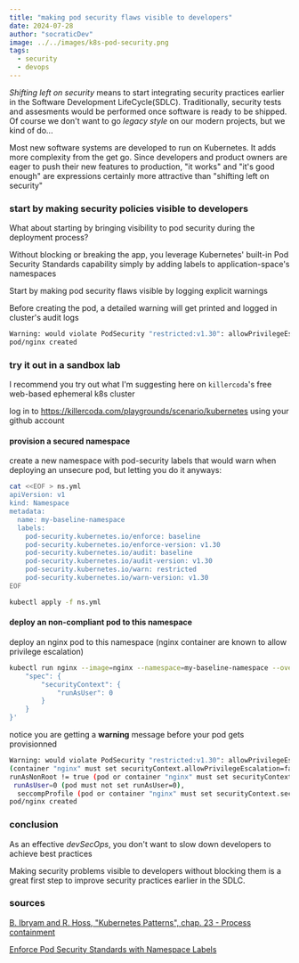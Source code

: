 ```yaml
---
title: "making pod security flaws visible to developers"
date: 2024-07-28
author: "socraticDev"
image: ../../images/k8s-pod-security.png
tags:
  - security
  - devops
---
```


_Shifting left on security_ means to start integrating security practices
earlier in the Software Development LifeCycle(SDLC). Traditionally, security tests
and assesments would be performed once software is ready to be shipped. Of
course we don't want to go _legacy style_ on our modern projects, but we kind
of do...

Most new software systems are developed to run on Kubernetes. It adds more
complexity from the get go. Since developers and product owners are eager to push their new features to
production, "it works" and "it's good enough" are expressions certainly more
attractive than "shifting left on security"

### start by making security policies visible to developers

What about starting by bringing visibility to pod security during the
deployment process?

Without blocking or breaking the app, you leverage Kubernetes' built-in Pod
Security Standards capability simply by adding labels to application-space's
namespaces

Start by making pod security flaws visible by logging explicit warnings

Before creating the pod, a detailed warning will get printed and logged in
cluster's audit logs

```bash
Warning: would violate PodSecurity "restricted:v1.30": allowPrivilegeEscalation != false (container "nginx" must set securityContext.allowPrivilegeEscalation=false), unrestricted capabilities (container "nginx" must set securityContext.capabilities.drop=["ALL"]), runAsNonRoot != true (pod or container "nginx" must set securityContext.runAsNonRoot=true), runAsUser=0 (pod must not set runAsUser=0), seccompProfile (pod or container "nginx" must set securityContext.seccompProfile.type to "RuntimeDefault" or "Localhost")
pod/nginx created
```

### try it out in a sandbox lab

I recommend you try out what I'm suggesting here on `killercoda`'s free web-based ephemeral k8s cluster

log in to https://killercoda.com/playgrounds/scenario/kubernetes using your
github account

#### provision a secured namespace

create a new namespace with pod-security labels that would warn when deploying
an unsecure pod, but letting you do it anyways:

```bash
cat <<EOF > ns.yml
apiVersion: v1
kind: Namespace
metadata:
  name: my-baseline-namespace
  labels:
    pod-security.kubernetes.io/enforce: baseline
    pod-security.kubernetes.io/enforce-version: v1.30
    pod-security.kubernetes.io/audit: baseline
    pod-security.kubernetes.io/audit-version: v1.30
    pod-security.kubernetes.io/warn: restricted
    pod-security.kubernetes.io/warn-version: v1.30
EOF
```

```bash
kubectl apply -f ns.yml
```

#### deploy an non-compliant pod to this namespace

deploy an nginx pod to this namespace (nginx container are known to allow
privilege escalation)

```bash
kubectl run nginx --image=nginx --namespace=my-baseline-namespace --overrides='{
    "spec": {
        "securityContext": {
            "runAsUser": 0
        }
    }
}'
```

notice you are getting a __warning__ message before your pod gets provisionned

```bash
Warning: would violate PodSecurity "restricted:v1.30": allowPrivilegeEscalation != false 
(container "nginx" must set securityContext.allowPrivilegeEscalation=false), unrestricted capabilities (container "nginx" must set securityContext.capabilities.drop=["ALL"]), 
runAsNonRoot != true (pod or container "nginx" must set securityContext.runAsNonRoot=true),
 runAsUser=0 (pod must not set runAsUser=0),
  seccompProfile (pod or container "nginx" must set securityContext.seccompProfile.type to "RuntimeDefault" or "Localhost")
pod/nginx created
```

### conclusion

As an effective _devSecOps_, you don't want to slow down developers to achieve
best practices

Making security problems visible to developers without blocking them is a great
first step to improve security practices earlier in the SDLC.

### sources

[B. Ibryam and R. Hoss, "Kubernetes Patterns", chap. 23 - Process containment](https://developers.redhat.com/e-books/kubernetes-patterns)

[Enforce Pod Security Standards with Namespace Labels](https://kubernetes.io/docs/tasks/configure-pod-container/enforce-standards-namespace-labels/)
